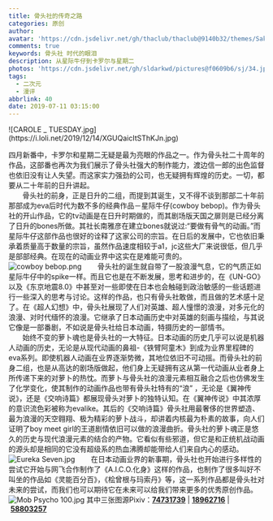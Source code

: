 ```yaml
---
title: 骨头社的传奇之路
categories: 原创
author: 
avatar: 'https://cdn.jsdelivr.net/gh/thaclub/thaclub@9140b32/themes/Sakura/source/images/logo.png'
comments: true
keywords: 骨头社 时代的眼泪
description: 从星际牛仔到卡罗尔与星期二
photos: 'https://cdn.jsdelivr.net/gh/sldarkwd/pictures@f0609b6/sj/34.jpg'
tags:
  - 二次元
  - 漫评
abbrlink: 40
date: 2019-07-11 03:15:00
---
```

<!--markdown-->![CAROLE _ TUESDAY.jpg](https://i.loli.net/2019/12/14/XGUQaicItSThKJn.jpg)
四月新番中，卡罗尔和星期二无疑是最为亮眼的作品之一。作为骨头社二十周年的作品，这部番也再次为我们展示了骨头社强大的制作能力，渡边信一郎的出色监督也依旧没有让人失望。而这家实力强劲的公司，也无疑拥有辉煌的历史。一切，都要从二十年前的日升讲起。<br>
&#160; &#160; &#160; &#160;骨头社的前身，正是日升的二组，而提到其诞生，又不得不谈到那部二十年前那部成为eva后时代为数不多的经典作品－星际牛仔(cowboy bebop)。作为骨头社的开山作品，它的tv动画是在日升时期做的，而其剧场版天国之扉则是已经分离了日升的bones所做。其社长南雅彦在建立bones就说过:“要做有骨气的动画。”而星际牛仔这部作品也很好的诠释了这家公司的宗旨。在日后的发展中，它也依旧秉承着质量高于数量的宗旨，虽然作品速度相较于a1，jc这些大厂来说很低，但几乎是部部经典。在现在的动画业界中这实在是难能可贵的。<br>
![cowboy bebop.png](https://i.loli.net/2019/12/14/1eVFOXzrKpRTv7G.png)
&#160; &#160; &#160; &#160;骨头社的诞生就自带了一股浪漫气息，它的气质正如星际牛仔中的spike一样。而且它也是在不断发展，思考和进步的，在《UN-GO》以及《东京地震8.0》中甚至对一些即使在日本也会触碰到政治敏感的一些话题进行一些深入的思考与讨论。这样的作品，也只有骨头社敢做，而且做的艺术感十足了。在《超人幻想》中，骨头社展现了人们对英雄、超人憧憬的浪漫，对多元化的浪漫、对时代缅怀的浪漫。它继承了日本动画历史中对英雄的刻画与描绘，与其说它像是一部番剧，不如说是骨头社给日本动画，特摄历史的一部情书。<br>
&#160; &#160; &#160; &#160;始终不变的萝卜魂也是骨头社的一大特征。日本动画的历史几乎可以说是机器人动画的历史，无论是从现代动画的鼻祖-《铁臂阿童木》到成为业界里程碑的eva系列。即使机器人动画在业界逐渐势微，其地位依旧不可动摇。而骨头社的前身二组，也是从高达的剧场版做起，他们身上无疑拥有这从第一代动画从业者身上所传递下来的对萝卜的热忱。而萝卜与骨头社的浪漫元素相互融合之后也仿佛发生了化学变化，使其制作的动画作品也带有骨头社特有的“浪” ，无论是《翼神传说》，还是《交响诗篇》都展现骨头对萝卜的独特认知。在《翼神传说》中其浓厚的意识流色彩被称为evalike。其后的《交响诗篇》骨头社用最奢侈的世界塑造、最为浪漫的天空翱翔、极为精彩的萝卜战斗，却讲着内核最为朴素的故事，向人们证明了boy meet girl的王道剧情依旧可以做的浪漫曲折。骨头社的萝卜魂正是悠久的历史与现代浪漫元素的结合的产物。它看似有些邪道，但它是和正统机战动画的源头却是相同的它没有超级系的热血沸腾却能带给人们来自内心的感动。<br>
![Eureka Seven.jpg](https://i.loli.net/2019/12/14/Bz8Yq32mfXgblnC.jpg)
&#160; &#160; &#160; &#160;在日本动画业界的新事期，骨头社也开始进行多样性的尝试它开始与网飞合作制作了《A.I.C.O.化身》这样的作品，也制作了很多叫好不叫坐的作品如《灵能百分百》，《桧曾根与玛索丹》等，这一系列作品都是骨头社对未来的尝试，而我们也可以期待它在未来可以给我们带来更多的优秀原创作品。
![Mob Psycho 100.jpg](https://i.loli.net/2019/12/14/BUGtEXPlForwexd.jpg)
其中三张图源Pixiv：<a href="https://www.pixiv.net/member_illust.php?mode=medium&illust_id=74731739" target="_blank"><strong>74731739</strong></a>&#160;|&#160;<a href="https://www.pixiv.net/member_illust.php?mode=medium&illust_id=18962716" target="_blank"><strong>18962716</strong></a>&#160;|&#160;<a href="https://www.pixiv.net/member_illust.php?mode=medium&illust_id=58803257" target="_blank"><strong>58803257</strong></a>